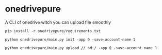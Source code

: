 # onedrivepure
A CLI of onedrive witch you can upload file smoothly  

`pip install -r onedrivepure/requirements.txt`  

`python onedrivepure/main.py init -app 0 -save-account-name 1`  

`python onedrivepure/main.py upload // od:/ -app 0 -save-account-name 1`  

